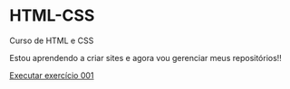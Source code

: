 # HTML-CSS
 Curso de HTML e CSS

Estou aprendendo a criar sites e agora vou gerenciar meus repositórios!!

<a href="https://pcapelagsilva.github.io/html-css/Exercícios/ex_001/index.html">Executar exercício 001</a>
